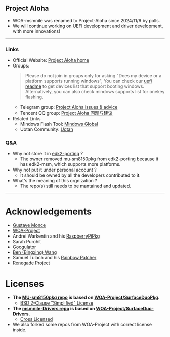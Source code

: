 <!--

**Here are some ideas to get you started:**

🙋‍♀️ A short introduction - what is your organization all about?
🌈 Contribution guidelines - how can the community get involved?
👩‍💻 Useful resources - where can the community find your docs? Is there anything else the community should know?
🍿 Fun facts - what does your team eat for breakfast?
🧙 Remember, you can do mighty things with the power of [Markdown](https://docs.github.com/github/writing-on-github/getting-started-with-writing-and-formatting-on-github/basic-writing-and-formatting-syntax)
-->

## Project Aloha
  - WOA-msmnile was renamed to Project-Aloha since 2024/11/9 by polls.
  - We will continue working on UEFI development and driver development, with more innovations!
___

### Links
  - Official Website: [Project Aloha home](https://project-aloha.github.io/)
  - Groups:
    > Please do not join in groups only for asking "Does my device or a platform supports running windows", You can check our [uefi readme](https://github.com/project-aloha/mu_aloha_platforms?tab=readme-ov-file#target-list) to get devices list that support booting windows. Alternatively, you can also check mindows supports list for onekey flashing.
    + Telegram group: [Project Aloha issues & advice](https://t.me/project_aloha_issues)
    + Tencent QQ group: [Project Aloha 问题与建议](https://qm.qq.com/cgi-bin/qm/qr?k=r2Gb_eHElZq0T7Rczf4rnEMsMdX6gbvF&jump_from=webapi&authKey=L4/pvGXcxQQddJpzUoa3qEh6P4n/fbF88oPKuPh4L0EFIEj5cY1k06i2w78gA5m5)
  - Related Links
    + Mindows Flash Tool: [Mindows Global](https://mindows.cn/en/)
    + Uotan Community: [Uotan](https://www.uotan.cn/)

### Q&A
  - Why not store it in [edk2-porting](https://github.com/edk2-porting) ?
    - The owner removed mu-sm8150pkg from edk2-porting because it has edk2-msm, which supports more platforms.
  - Why not put it under personal account ?
    - It should be owned by all the developers contributed to it.
  - What's the meaning of this orgnization ?
    - The repo(s) still needs to be mantained and updated.
  
___

# Acknowledgements
  - [Gustave Monce](https://github.com/gus33000)
  - [WOA-Project](https://github.com/WOA-Project)
  - Andrei Warkentin and his [RaspberryPiPkg](https://github.com/andreiw/RaspberryPiPkg)
  - Sarah Purohit
  - [Googulator](https://github.com/Googulator/)
  - [Ben (Bingxing) Wang](https://github.com/imbushuo/)
  - Samuel Tulach and his [Rainbow Patcher](https://github.com/SamuelTulach/rainbow)
  - [Renegade Project](https://github.com/edk2-porting)

# Licenses
 - __The [MU-sm8150pkg repo](https://github.com/Project-Aloha/mu-sm8150pkg) is based on [WOA-Project/SurfaceDuoPkg](https://github.com/WOA-Project/SurfaceDuoPkg/).__
   - [BSD 2-Clause "Simplified" License](https://github.com/Project-Aloha/msmnilePkg/blob/main/LICENSE)
 - __The [msmnile-Drivers repo](https://github.com/Project-Aloha/msmnile-Drivers) is based on [WOA-Project/SurfaceDuo-Drivers](https://github.com/WOA-Project/SurfaceDuo-Drivers).__
   - [Cross Licensed](https://github.com/Project-Aloha/msmnile-Drivers/blob/main/LICENSE.md)
 - We also forked some repos from WOA-Project with correct license inside.
